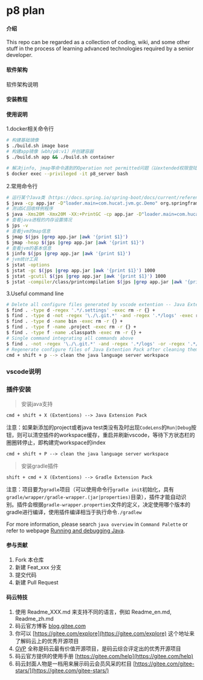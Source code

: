 # p8 plan

#### 介绍

This repo can be regarded as a collection of coding, wiki, and some other stuff in the process of learning advanced technologies required by a senior developer.

#### 软件架构

软件架构说明

#### 安装教程

#### 使用说明

1.docker相关命令行

```bash
# 构建基础镜像
$ ./build.sh image base
# 构建app镜像（wbh/p8:v1）并创建容器
$ ./build.sh app && ./build.sh container

# 解决jinfo, jmap等命令遇到的Operation not permitted问题（以extended权限登陆容器）
$ docker exec --privileged -it p8_server bash
```

2.常用命令行

```bash
# 运行某个Java类（https://docs.spring.io/spring-boot/docs/current/reference/html/appendix-executable-jar-format.html）
$ java -cp app.jar -D"loader.main=com.hucat.jvm.gc.Demo" org.springframework.boot.loader.PropertiesLauncher
# 测试GC回收样例程序
$ java -Xms20M -Xmx20M -XX:+PrintGC -cp app.jar -D"loader.main=com.hucat.jvm.gc.T15FullGCProblem01" org.springframework.boot.loader.PropertiesLauncher
# 查看java进程的内存设置情况
$ jps -v
# 查看jvm的map信息
$ jmap $(jps |grep app.jar |awk '{print $1}')
$ jmap -heap $(jps |grep app.jar |awk '{print $1}')
# 查看jvm的基本信息
$ jinfo $(jps |grep app.jar |awk '{print $1}')
# jvm统计工具
$ jstat -options
$ jstat -gc $(jps |grep app.jar |awk '{print $1}') 1000
$ jstat -gcutil $(jps |grep app.jar |awk '{print $1}') 1000
$ jstat -compiler/class/printcompilation $(jps |grep app.jar |awk '{print $1}')
```

3.Useful command line

```bash
# Delete all configure files generated by vscode extention -- Java Extention Pack
$ find . -type d -regex '.*/.settings' -exec rm -r {} +
$ find . -type d -not -regex '\./\.git.*' -and -regex '.*/logs' -exec rm -r {} +
$ find . -type d -name bin -exec rm -r {} +
$ find . -type f -name .project -exec rm -r {} +
$ find . -type f -name .classpath -exec rm -r {} +
# Single command integrating all commands above
$ find . -not -regex '\./\.git.*' -and -regex '.*/logs' -or -regex '.*/.settings' -or -type d -name bin -or -type f -name '.project' -or -type f -name '.classpath' |xargs rm -r
# Regenerate configure files of Java Extention Pack after cleaning them.
cmd + shift + p --> clean the java language server workspace
```

### vscode说明

### 插件安装

> 安装java支持

```console
cmd + shift + X (Extentions) --> Java Extension Pack
```

注意：如果新添加的project或者java test类没有及时出现`CodeLens`的`Run|Debug`按钮，则可以清空插件的workspace缓存，重启并刷新vscode，等待下方状态栏的圈圈转停止，即构建完workspace的index

```console
cmd + shift + P --> clean the java language server workspace
```

> 安装gradle插件

```console
shift + cmd + X (Extentions) --> Gradle Extension Pack
```

注意：项目要为`gradle`项目（可以使用命令行`gradle init`初始化，具有`gradle/wrapper/gradle-wrapper.(jar|properties)`目录），插件才能自动识别。插件会根据`gradle-wrapper.properties`文件的定义，决定使用哪个版本的gradle进行编译，使用插件编译相当于执行命令`./gradlew`

For more information, please search `java overview` in `Command Palette` or refer to webpage [Running and debugging Java](https://code.visualstudio.com/docs/java/java-debugging#_run-junit-tests).

#### 参与贡献

1.  Fork 本仓库
2.  新建 Feat_xxx 分支
3.  提交代码
4.  新建 Pull Request


#### 码云特技

1.  使用 Readme\_XXX.md 来支持不同的语言，例如 Readme\_en.md, Readme\_zh.md
2.  码云官方博客 [blog.gitee.com](https://blog.gitee.com)
3.  你可以 [https://gitee.com/explore](https://gitee.com/explore) 这个地址来了解码云上的优秀开源项目
4.  [GVP](https://gitee.com/gvp) 全称是码云最有价值开源项目，是码云综合评定出的优秀开源项目
5.  码云官方提供的使用手册 [https://gitee.com/help](https://gitee.com/help)
6.  码云封面人物是一档用来展示码云会员风采的栏目 [https://gitee.com/gitee-stars/](https://gitee.com/gitee-stars/)
